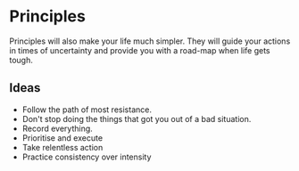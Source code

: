 # Principles

Principles will also make your life much simpler. They will guide your actions in times of uncertainty and provide you with a road-map when life gets tough.

## Ideas

- Follow the path of most resistance.
- Don't stop doing the things that got you out of a bad situation.
- Record everything.
- Prioritise and execute
- Take relentless action
- Practice consistency over intensity
